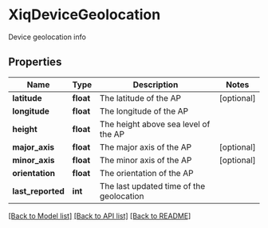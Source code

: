 # XiqDeviceGeolocation

Device geolocation info
## Properties
Name | Type | Description | Notes
------------ | ------------- | ------------- | -------------
**latitude** | **float** | The latitude of the AP | [optional] 
**longitude** | **float** | The longitude of the AP | 
**height** | **float** | The height above sea level of the AP | 
**major_axis** | **float** | The major axis of the AP | [optional] 
**minor_axis** | **float** | The minor axis of the AP | [optional] 
**orientation** | **float** | The orientation of the AP | 
**last_reported** | **int** | The last updated time of the geolocation | 

[[Back to Model list]](../README.md#documentation-for-models) [[Back to API list]](../README.md#documentation-for-api-endpoints) [[Back to README]](../README.md)


